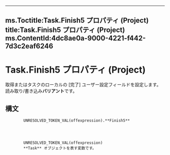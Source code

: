 

---
ms.Toctitle:Task.Finish5 プロパティ (Project)
title:Task.Finish5 プロパティ (Project)
ms.ContentId:4dc8ae0a-9000-4221-f442-7d3c2eaf6246
---
# Task.Finish5 プロパティ (Project)




取得またはタスクのローカルの [完了] ユーザー設定フィールドを設定します。 読み取り/書き込み**バリアント**です。

## 構文

            UNRESOLVED_TOKEN_VAL(offexpression).**Finish5**




            UNRESOLVED_TOKEN_VAL(offexpression)
            **Task** オブジェクトを表す変数です。




